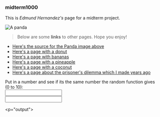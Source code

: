 ### midterm1000

This is _Edmund Hernandez's_ page for a midterm project.

![A panda](https://cdn.britannica.com/80/150980-050-84B9202C/Giant-panda-cub-branch.jpg)

> Below are some **links** to other pages.
> Hope you enjoy!
- [Here's the source for the Panda image above](https://www.britannica.com/animal/giant-panda)
- [Here's a page with a donut](secondPage.md)
- [Here's a page with bananas](thirdPage.md)
- [Here's a page with a pineapple](fourthPage.md)
- [Here's a page with a coconut](fifthPage.md)
- [Here's a page about the prisoner's dilemma which I made years ago](https://edmundhernandezstudent.github.io/midterm1000/prisonchoice.html)

<!DOCTYPE html>
<html>
<head>
<meta charset="UTF-8">
<title>Number Guesser</title>
<script>
  
  function randomNumCompare() {
    var machineNum = Math.floor(Math.random() * 11);
    var textBoxSum = document.getElementById("textBox");

  if (textBoxSum == machineNum) {
    document.getElementById("output").innerHTML = "The numbers match!";
  } else if (textBoxSum != machineNum) {
    document.getElementById("output").innerHTML = "The numbers did not match!";
  }}
</script>

</head>
  
<body>

<form action="randomNumCompare()">
  <label for= "textBox">Put in a number and see if its the same number the random function gives (0 to 10):</label></br>
  <input type="text" id="textBox" name="textBox"></input></br>
  <input type="submit value="Submit">
</form>

<p="output"></p>

</body>
</html>
